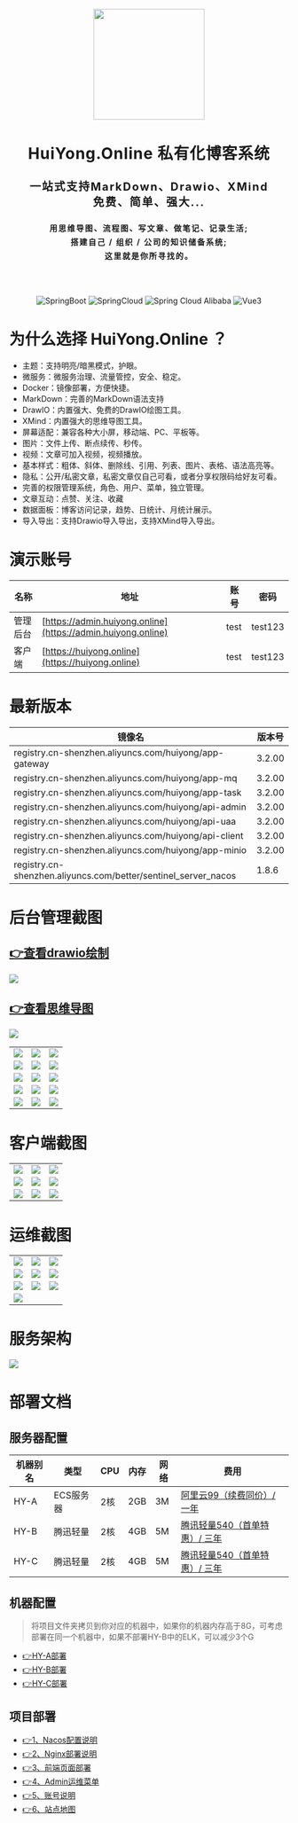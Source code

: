 <p align="center">
  <img style="background-color: #00000000;" src="https://huiyong.online/logo.svg" width="200">
</p>

<h1 align="center" style="font-size: 28px; letter-spacing: 1px; font-weight: bold; margin-bottom: 15px;">HuiYong.Online 私有化博客系统</h1>
<h4 align="center" style="font-size: 20px; letter-spacing: 2px; line-height: 28px; margin-bottom: 15px;">一站式支持MarkDown、Drawio、XMind <br>免费、简单、强大...</h4>
<h4 align="center" style="font-size: 14px; letter-spacing: 2px; line-height: 25px; margin-bottom: 30px;">用思维导图、流程图、写文章、做笔记、记录生活;<br>搭建自己 / 组织 / 公司的知识储备系统;<br>这里就是你所寻找的。</h4>

<p align="center">
  <img style="margin-top: 30px;" src="https://img.shields.io/badge/Spring%20Boot-3.2.0-green" alt="SpringBoot"/>
  <img style="margin-top: 30px;" src="https://img.shields.io/badge/Spring%20Cloud-2022.0.4-blue" alt="SpringCloud"/>
  <img style="margin-top: 30px;" src="https://img.shields.io/badge/Spring%20Cloud%20Alibaba-2022.0.0.0-brightgreen" alt="Spring Cloud Alibaba"/>
  <img style="margin-top: 30px;" src="https://img.shields.io/badge/Vue-3-brightgreen" alt="Vue3"/>
</p>

# 为什么选择 HuiYong.Online ？
- 主题：支持明亮/暗黑模式，护眼。
- 微服务：微服务治理、流量管控，安全、稳定。
- Docker：镜像部署，方便快捷。
- MarkDown：完善的MarkDown语法支持
- DrawIO：内置强大、免费的DrawIO绘图工具。
- XMind：内置强大的思维导图工具。
- 屏幕适配：兼容各种大小屏，移动端、PC、平板等。
- 图片：文件上传、断点续传、秒传。
- 视频：文章可加入视频，视频播放。
- 基本样式：粗体、斜体、删除线、引用、列表、图片、表格、语法高亮等。
- 隐私：公开/私密文章，私密文章仅自己可看，或者分享权限码给好友可看。
- 完善的权限管理系统，角色、用户、菜单，独立管理。
- 文章互动：点赞、关注、收藏
- 数据面板：博客访问记录，趋势、日统计、月统计展示。
- 导入导出：支持Drawio导入导出，支持XMind导入导出。

# 演示账号
|名称 | 地址 | 账号 | 密码|
|---|---|---|---|
|管理后台 | [https://admin.huiyong.online](https://admin.huiyong.online)|test | test123 |
|客户端 | [https://huiyong.online](https://huiyong.online) |test | test123 |

# 最新版本

| 镜像名  | 版本号    |
|------|--------|
| registry.cn-shenzhen.aliyuncs.com/huiyong/app-gateway | 3.2.00 |
| registry.cn-shenzhen.aliyuncs.com/huiyong/app-mq | 3.2.00 |
| registry.cn-shenzhen.aliyuncs.com/huiyong/app-task | 3.2.00 |
| registry.cn-shenzhen.aliyuncs.com/huiyong/api-admin | 3.2.00 |
| registry.cn-shenzhen.aliyuncs.com/huiyong/api-uaa | 3.2.00 |
| registry.cn-shenzhen.aliyuncs.com/huiyong/api-client | 3.2.00 |
| registry.cn-shenzhen.aliyuncs.com/huiyong/app-minio | 3.2.00 |
| registry.cn-shenzhen.aliyuncs.com/better/sentinel_server_nacos | 1.8.6 |


# 后台管理截图
## <a href="https://img.huiyong.online/blogImage/2023-12-16/72f62307-a383-4411-9385-be189e807254.gif" target="_blank">👉查看drawio绘制</a>
![](https://img.huiyong.online/blogImage/2023-12-16/72f62307-a383-4411-9385-be189e807254.gif)

## <a href="https://img.huiyong.online/blogImage/2023-12-29/b889a650-88b7-437b-9117-4ce661bb3152.gif" target="_blank">👉查看思维导图</a>
![](https://img.huiyong.online/blogImage/2023-12-29/b889a650-88b7-437b-9117-4ce661bb3152.gif)

[//]: # (    <tr>)
[//]: # (        <td><a href="https://img.huiyong.online/blogImage/2023-12-16/72f62307-a383-4411-9385-be189e807254.gif" target="_blank">👉查看drawio绘制</a></td>)
[//]: # (        <td><a href="https://img.huiyong.online/blogImage/2023-12-29/b889a650-88b7-437b-9117-4ce661bb3152.gif" target="_blank">👉查看思维导图</a></td>)
[//]: # (        <td><img src="https://img.huiyong.online/blogImage/AD2023001/1699669331131.png"/></td>)
[//]: # (    </tr> )

<table>
    <tr>
        <td><img src="https://img.huiyong.online/blogImage/2023-12-02/59249caf-8898-4cf4-8147-4fb38e0f8231.png"/></td>
        <td><img src="https://img.huiyong.online/blogImage/2023-12-02/619c4f77-03d5-44fa-9207-4b7c673d162a.png"/></td>
        <td><img src="https://img.huiyong.online/blogImage/2023-12-02/35b50339-ec14-46c1-a5bc-66f1d1828408.png"/></td>
    </tr>    
    <tr>
        <td><img src="https://img.huiyong.online/blogImage/AD2023001/1699669132522.png"/></td>
        <td><img src="https://img.huiyong.online/blogImage/AD2023001/1699812340812.png"/></td>
        <td><img src="https://img.huiyong.online/blogImage/AD2023001/1699797054018.png"/></td>
    </tr>
    <tr>
        <td><img src="https://img.huiyong.online/blogImage/AD2023001/1699669405094.png"/></td>
        <td><img src="https://img.huiyong.online/blogImage/AD2023001/1699797289654.png"/></td>
        <td><img src="https://img.huiyong.online/blogImage/AD2023001/1699797402475.png"/></td>
    </tr>
    <tr>
        <td><img src="https://img.huiyong.online/blogImage/AD2023001/1699797468665.png"/></td>
        <td><img src="https://img.huiyong.online/blogImage/AD2023001/1699797507507.png"/></td>
        <td><img src="https://img.huiyong.online/blogImage/AD2023001/1699797539703.png"/></td>
    </tr>
    <tr>
        <td><img src="https://img.huiyong.online/blogImage/AD2023001/1699797676861.png"/></td>
        <td><img src="https://img.huiyong.online/blogImage/AD2023001/1699797832370.png"/></td>
        <td><img src="https://img.huiyong.online/blogImage/AD2023001/1699797949578.png"/></td>
    </tr>
</table>

# 客户端截图
<table>
    <tr>
        <td><img src="https://img.huiyong.online/blogImage/AD2023001/1699811962499.png"/></td>
        <td><img src="https://img.huiyong.online/blogImage/AD2023001/1699799299958.png"/></td>
        <td><img src="https://img.huiyong.online/blogImage/AD2023001/1699812036976.png"/></td>
    </tr>
    <tr>
        <td><img src="https://img.huiyong.online/blogImage/AD2023001/1699798923595.png"/></td>
        <td><img src="https://img.huiyong.online/blogImage/AD2023001/1699799227983.png"/></td>
        <td><img src="https://img.huiyong.online/blogImage/AD2023001/1699799094741.png"/></td>
    </tr>
    <tr>
        <td><img src="https://img.huiyong.online/blogImage/AD2023001/1699799012824.png"/></td>
        <td><img src="https://img.huiyong.online/blogImage/AD2023001/1699799180242.png"/></td>
        <td><img src="https://img.huiyong.online/blogImage/AD2023001/1699799137868.png"/></td>
    </tr>
</table>

# 运维截图
<table>
    <tr>
        <td><img src="https://img.huiyong.online/blogImage/AD2023001/1699618889513.png"/></td>
        <td><img src="https://img.huiyong.online/blogImage/AD2023001/1699618745878.png"/></td>
        <td><img src="https://img.huiyong.online/blogImage/AD2023001/1699618834266.png"/></td>
    </tr>
    <tr>
        <td><img src="https://img.huiyong.online/blogImage/AD2023001/1699619381992.png"/></td>
        <td><img src="https://img.huiyong.online/blogImage/AD2023001/1699619938784.png"/></td>
        <td><img src="https://img.huiyong.online/blogImage/AD2023001/1699620055471.png"/></td>
    </tr>
    <tr>
        <td><img src="https://img.huiyong.online/blogImage/AD2023001/1699620145964.png"/></td>
        <td><img src="https://img.huiyong.online/blogImage/AD2023001/1699630839743.png"/></td>
        <td><img src="https://img.huiyong.online/blogImage/2023-11-28/7cd06152-a64b-43de-9ea7-f9aaad432fbe.png"/></td>
    </tr>
    <tr>
        <td><img src="https://img.huiyong.online/blogImage/AD2023001/1699632390262.png"/></td>
    </tr>
</table>

# 服务架构
![](https://img.huiyong.online/blogImage/U202111250003/2024-01-03/d4742d4d-d8c4-4bd2-8181-e40eac865786.png)

# 部署文档

## 服务器配置
| 机器别名 | 类型 | CPU | 内存 | 网络 | 费用                                                                                                                                                  |
|------| - | - | - | - |-----------------------------------------------------------------------------------------------------------------------------------------------------|
| HY-A | ECS服务器	 | 2核 | 2GB | 3M | <a href="https://www.aliyun.com/lowcode/promotion/allinaliyun/99program?source=5176.11533457&userCode=1mbar5rx" target="_blank">阿里云99（续费同价）/ 一年</a> |
| HY-B | 腾迅轻量 | 2核 | 4GB | 5M | <a href="https://curl.qcloud.com/3DNxh4cL" target="_blank">腾讯轻量540（首单特惠）/ 三年</a>                                                                    |
| HY-C | 腾迅轻量 | 2核 | 4GB | 5M | <a href="https://curl.qcloud.com/3DNxh4cL" target="_blank">腾讯轻量540（首单特惠）/ 三年</a>      |

## 机器配置
> 将项目文件夹拷贝到你对应的机器中，如果你的机器内存高于8G，可考虑部署在同一个机器中，如果不部署HY-B中的ELK，可以减少3个G
- <a href="HY-A.md" target="_blank">👉HY-A部署</a>
- <a href="HY-B.md" target="_blank">👉HY-B部署</a>
- <a href="HY-C.md" target="_blank">👉HY-C部署</a>

## 项目部署
- <a href="1、Nacos配置说明.md" target="_blank">👉1、Nacos配置说明</a>
- <a href="2、Nginx部署说明.md" target="_blank">👉2、Nginx部署说明</a>
- <a href="3、前端页面部署.md" target="_blank">👉3、前端页面部署</a>
- <a href="4、Admin运维菜单.md" target="_blank">👉4、Admin运维菜单</a>
- <a href="5、账号说明.md" target="_blank">👉5、账号说明</a>
- <a href="6、站点地图.md" target="_blank">👉6、站点地图</a>